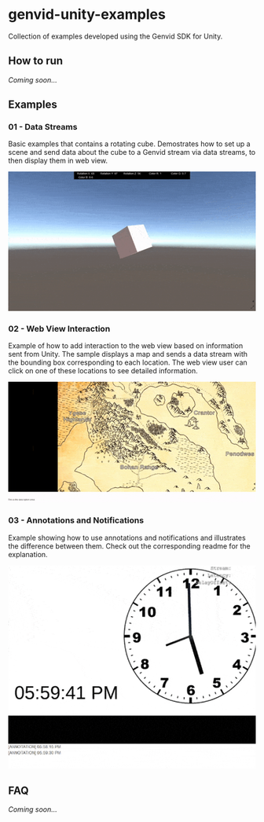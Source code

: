 # genvid-unity-examples
Collection of examples developed using the Genvid SDK for Unity.

## How to run
*Coming soon...*

## Examples
### 01 - Data Streams 
Basic examples that contains a rotating cube. Demostrates how to set up a scene and send data about the cube to a Genvid stream via data streams, to then display them in web view.

![Data Stream example](./img/01.gif)

### 02 - Web View Interaction
Example of how to add interaction to the web view based on information sent from Unity. The sample displays a map and sends a data stream with the bounding box corresponding to each location. The web view user can click on one of these locations to see detailed information.

![Web view interaction example](./img/02.gif)

### 03 - Annotations and Notifications
Example showing how to use annotations and notifications and illustrates the difference between them.  Check out the corresponding readme for the explanation.

![Annotations and Notifications example](./img/03.gif)

## FAQ
*Coming soon...*
